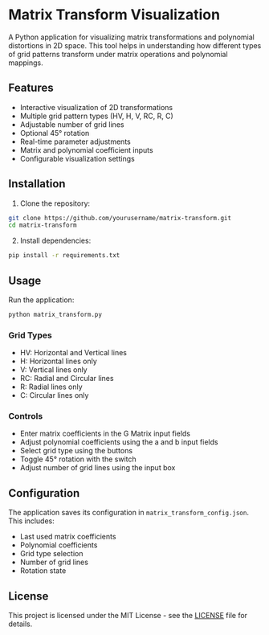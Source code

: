 # Matrix Transform Visualization

A Python application for visualizing matrix transformations and polynomial distortions in 2D space. This tool helps in understanding how different types of grid patterns transform under matrix operations and polynomial mappings.

## Features

- Interactive visualization of 2D transformations
- Multiple grid pattern types (HV, H, V, RC, R, C)
- Adjustable number of grid lines
- Optional 45° rotation
- Real-time parameter adjustments
- Matrix and polynomial coefficient inputs
- Configurable visualization settings

## Installation

1. Clone the repository:
```bash
git clone https://github.com/yourusername/matrix-transform.git
cd matrix-transform
```

2. Install dependencies:
```bash
pip install -r requirements.txt
```

## Usage

Run the application:
```bash
python matrix_transform.py
```

### Grid Types
- HV: Horizontal and Vertical lines
- H: Horizontal lines only
- V: Vertical lines only
- RC: Radial and Circular lines
- R: Radial lines only
- C: Circular lines only

### Controls
- Enter matrix coefficients in the G Matrix input fields
- Adjust polynomial coefficients using the a and b input fields
- Select grid type using the buttons
- Toggle 45° rotation with the switch
- Adjust number of grid lines using the input box

## Configuration

The application saves its configuration in `matrix_transform_config.json`. This includes:
- Last used matrix coefficients
- Polynomial coefficients
- Grid type selection
- Number of grid lines
- Rotation state

## License

This project is licensed under the MIT License - see the [LICENSE](LICENSE) file for details.
